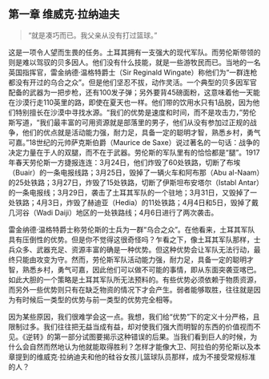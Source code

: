 ## 第一章 维威克·拉纳迪夫

> “就是凑巧而已。我父亲从没有打过篮球。”

这是一项令人望而生畏的任务。土耳其拥有一支强大的现代军队。而劳伦斯带领的则是难以驾驭的贝多因人。他们没有什么技能，就是一些游牧民而已。当地的一名英国指挥官，雷金纳德·温格特爵士（Sir Reginald Wingate）称他们为“一群连枪都没有开过的乌合之众”。但是他们坚忍不拔，动作灵活。一个典型的贝多因军官配备的武器为一把步枪，还有100发子弹；另外要背45磅面粉，这意味着他一天能在沙漠行走110英里的路，即使在夏天也一样。他们带的饮用水只有1品脱，因为他们特别擅长在沙漠中寻找水源。“我们的优势是速度和时间，而不是攻击力，”劳伦斯写道，“我们最丰富的可用资源就是部落里的男子，他们从没有参加过正规的战争，他们的优点就是活动能力强，耐力足，具备一定的聪明才智，熟悉乡村，勇气可嘉。”18世纪的元帅萨克斯伯爵（Maurice de Saxe）说过著名的一句话：战争的决定力量在于人的双腿，而不在于武器。劳伦斯的军队里有的恰恰都是“腿”。1917年春天劳伦斯一方捷报连连：3月24日，他们炸毁了60处铁路，切断了布埃（Buair）的一条电报线路；3月25日，毁掉了一辆火车和阿布那（Abu al-Naam）的25处铁路；3月27日，炸毁了15处铁路，切断了伊斯坦布安塔尔（Istabl Antar）的一条电报线；3月29日，袭击了土耳其军队的一个驻地；3月31日，又毁掉了一处铁路；4月3日，炸毁了赫迪亚（Hedia）的11处铁路；4月4日和5日，毁掉了戴几河谷（Wadi Daiji）地区的一处铁路线；4月6日进行了两次袭击。

雷金纳德·温格特爵士称劳伦斯的士兵为一群“乌合之众”。在他看来，土耳其军队具有压倒性的优势。但是你不觉得这很奇怪吗？乍看之下，像土耳其军队那样，士兵众多、武器充足、资源丰富的确是一种优势。但这种优势会让军队无法行动，最终只能由攻变为守。然而，劳伦斯军队活动能力强，耐力足，具备一定的聪明才智，熟悉乡村，勇气可嘉，因此他们可以做不可能的事情，即从东面突袭亚喀巴。如此大胆的一个策略是土耳其军队所无法预料的。有些优势必须依赖于物质资源，而另外一些优势则只有在缺乏物资的情况下才会产生。弱者能够取胜，往往就是因为有时候后一类型的优势与前一类型的优势完全相等。

因为某些原因，我们很难学会这一点。我想，我们给“优势”下的定义十分严格，且限制过多。我们往往把无益当成有益，却对使我们强大而明智的东西的价值视而不见。《逆转》的第一部分试图要揭示这种错误的后果。当我们看到巨人的时候，为什么会自然而然地认为他就能取得胜利？怎样才能像大卫、阿拉伯的劳伦斯以及本章提到的维威克·拉纳迪夫和他的硅谷女孩儿篮球队员那样，成为不接受常规标准的人？